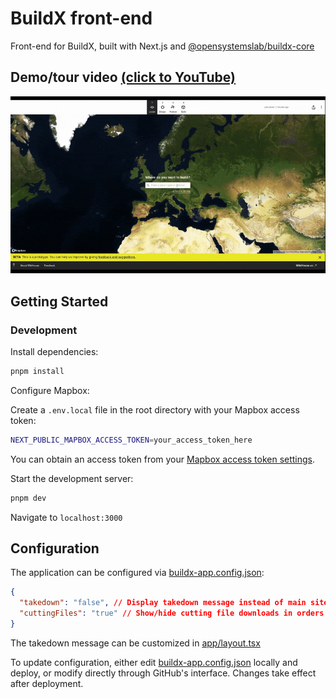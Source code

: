 # BuildX front-end

Front-end for BuildX, built with Next.js and [@opensystemslab/buildx-core](https://github.com/theopensystemslab/buildx-core)

## Demo/tour video [(click to YouTube)](https://www.youtube.com/watch?v=zqz8fud08VM)

<!-- [(Click to watch on YouTube)](https://www.youtube.com/watch?v=zqz8fud08VM) -->

[![Watch BuildX Demo on YouTube](./buildx-5.gif)](https://www.youtube.com/watch?v=zqz8fud08VM)

## Getting Started

### Development

Install dependencies:

```bash
pnpm install
```

Configure Mapbox:

Create a `.env.local` file in the root directory with your Mapbox access token:

```bash
NEXT_PUBLIC_MAPBOX_ACCESS_TOKEN=your_access_token_here
```

You can obtain an access token from your [Mapbox access token settings](https://account.mapbox.com/access-tokens/).

Start the development server:

```bash
pnpm dev
```

Navigate to `localhost:3000`

## Configuration

The application can be configured via [buildx-app.config.json](buildx-app.config.json):

```json
{
  "takedown": "false", // Display takedown message instead of main site
  "cuttingFiles": "true" // Show/hide cutting file downloads in orders
}
```

The takedown message can be customized in [app/layout.tsx](app/layout.tsx)

To update configuration, either edit [buildx-app.config.json](buildx-app.config.json) locally and deploy, or modify directly through GitHub's interface. Changes take effect after deployment.
